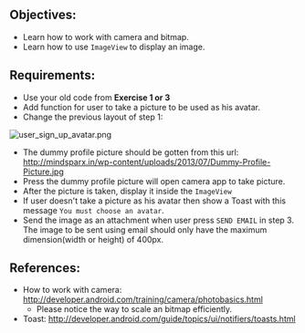 ## Objectives:
* Learn how to work with camera and bitmap.
* Learn how to use `ImageView` to display an image.

## Requirements:
* Use your old code from **Exercise 1 or 3**
* Add function for user to take a picture to be used as his avatar.
* Change the previous layout of step 1:

![user_sign_up_avatar.png](https://bitbucket.org/repo/AARp7y/images/3430005683-user_sign_up_avatar.png)


* The dummy profile picture should be gotten from this url: http://mindsparx.in/wp-content/uploads/2013/07/Dummy-Profile-Picture.jpg
* Press the dummy profile picture will open camera app to take picture.
* After the picture is taken, display it inside the `ImageView`
* If user doesn't take a picture as his avatar then show a Toast with this message `You must choose an avatar`.
* Send the image as an attachment when user press `SEND EMAIL` in step 3. The image to be sent using email should only have the maximum dimension(width or height) of 400px.

## References:
* How to work with camera: http://developer.android.com/training/camera/photobasics.html
    + Please notice the way to scale an bitmap efficiently. 
* Toast: http://developer.android.com/guide/topics/ui/notifiers/toasts.html





